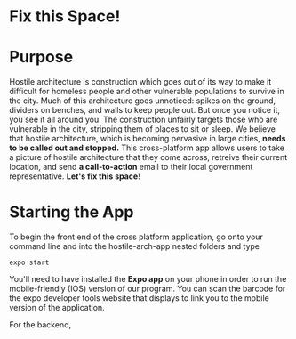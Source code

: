 # Fix this Space!
# Purpose
Hostile architecture is construction which goes out of its way to make it difficult for homeless people and other vulnerable populations to survive in the city. Much of this architecture goes unnoticed: spikes on the ground, dividers on benches, and walls to keep people out. But once you notice it, you see it all around you. The construction unfairly targets those who are vulnerable in the city, stripping them of places to sit or sleep. We believe that hostile architecture, which is becoming pervasive in large cities, **needs to be called out and stopped.**
This cross-platform app allows users to take a picture of hostile architecture that they come across, retreive their current location, and send **a call-to-action** email to their local government representative. **Let's fix this space**!
# Starting the App
To begin the front end of the cross platform application, go onto your command line and into the hostile-arch-app nested folders and type

    expo start
   
You'll need to have installed the **Expo app** on your phone in order to run the mobile-friendly (IOS) version of our program. You can scan the barcode for the expo developer tools website that displays to link you to the mobile version of the application.

For the backend, 
